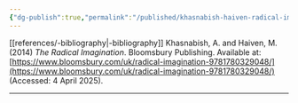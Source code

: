 ```yaml
---
{"dg-publish":true,"permalink":"/published/khasnabish-haiven-radical-imagination/","noteIcon":""}
---
```


[[references/-bibliography\|-bibliography]]
Khasnabish, A. and Haiven, M. (2014) _The Radical Imagination_. Bloomsbury Publishing. Available at: [https://www.bloomsbury.com/uk/radical-imagination-9781780329048/](https://www.bloomsbury.com/uk/radical-imagination-9781780329048/) (Accessed: 4 April 2025).

---
